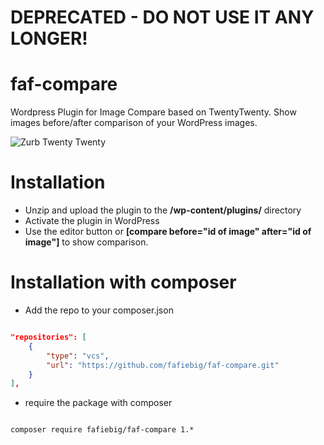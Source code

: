 # DEPRECATED - DO NOT USE IT ANY LONGER!


# faf-compare

Wordpress Plugin for Image Compare based on TwentyTwenty.
Show images before/after comparison of your WordPress images.

![Zurb Twenty Twenty](http://zurb.com/playground/uploads/project/thumb/12/twentytwenty.jpg)

# Installation

* Unzip and upload the plugin to the **/wp-content/plugins/** directory
* Activate the plugin in WordPress
* Use the editor button or **[compare before="id of image" after="id of image"]** to show comparison.

# Installation with composer

* Add the repo to your composer.json

```json

"repositories": [
    {
        "type": "vcs",
        "url": "https://github.com/fafiebig/faf-compare.git"
    }
],

```

* require the package with composer

```shell

composer require fafiebig/faf-compare 1.*

```

